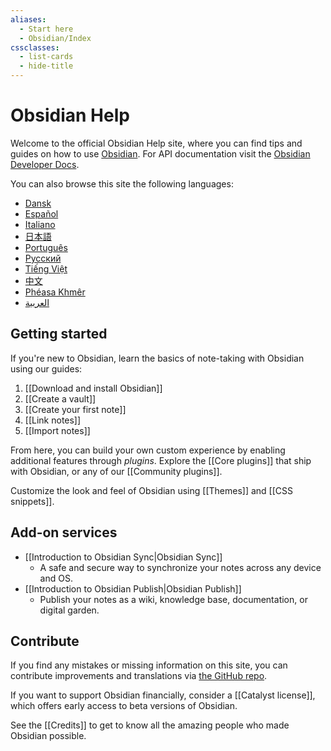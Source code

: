 ```yaml
---
aliases:
  - Start here
  - Obsidian/Index
cssclasses:
  - list-cards
  - hide-title
---
```

# Obsidian Help

Welcome to the official Obsidian Help site, where you can find tips and guides on how to use [Obsidian](https://obsidian.md). For API documentation visit the [Obsidian Developer Docs](https://docs.obsidian.md/).

You can also browse this site the following languages:

- [Dansk](https://publish.obsidian.md/help-da)
- [Español](https://publish.obsidian.md/help-es)
- [Italiano](https://publish.obsidian.md/help-it)
- [日本語](https://publish.obsidian.md/help-ja)
- [Português](https://publish.obsidian.md/help-pt-br)
- [Русский](https://publish.obsidian.md/help-ru)
- [Tiếng Việt](https://publish.obsidian.md/help-vi)
- [中文](https://publish.obsidian.md/help-zh)
- [Phéasa Khmêr](https://publish.obsidian.md/help-km)
- [العربية](https://publish.obsidian.md/help-ar)



## Getting started

If you're new to Obsidian, learn the basics of note-taking with Obsidian using our guides:

1. [[Download and install Obsidian]]
2. [[Create a vault]]
3. [[Create your first note]]
4. [[Link notes]]
5. [[Import notes]]

From here, you can build your own custom experience by enabling additional features through _plugins_. Explore the [[Core plugins]] that ship with Obsidian, or any of our [[Community plugins]].

Customize the look and feel of Obsidian using [[Themes]] and [[CSS snippets]].

## Add-on services

- [[Introduction to Obsidian Sync|Obsidian Sync]]
	- A safe and secure way to synchronize your notes across any device and OS.
- [[Introduction to Obsidian Publish|Obsidian Publish]]
	- Publish your notes as a wiki, knowledge base, documentation, or digital garden.

## Contribute

If you find any mistakes or missing information on this site, you can contribute improvements and translations via [the GitHub repo](https://github.com/obsidianmd/obsidian-docs/).

If you want to support Obsidian financially, consider a [[Catalyst license]], which offers early access to beta versions of Obsidian.

See the [[Credits]] to get to know all the amazing people who made Obsidian possible.
